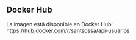 ## Docker Hub

La imagen está disponible en Docker Hub:  https://hub.docker.com/r/santsossa/api-usuarios
